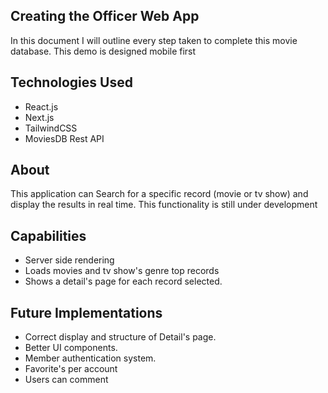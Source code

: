 ## Creating the Officer Web App

In this document I will outline every step taken to complete this movie database. This demo is designed mobile first

## Technologies Used
- React.js 
- Next.js
- TailwindCSS
- MoviesDB Rest API

## About
This application can Search for a specific record (movie or tv show) and display the results in real time.
This functionality is still under development

## Capabilities
- Server side rendering
- Loads movies and tv show's genre top records
- Shows a detail's page for each record selected.

## Future Implementations
- Correct display and structure of Detail's page.
- Better UI components.
- Member authentication system.
- Favorite's per account
- Users can comment
